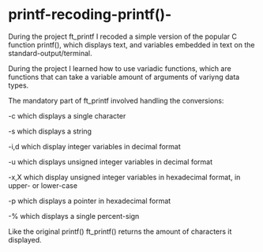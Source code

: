 # printf-recoding-printf()-

During the project ft_printf I recoded a simple version of the popular C function printf(), which
displays text, and variables embedded in text on the standard-output/terminal.

During the project I learned how to use variadic functions, which are functions that can take a variable
amount of arguments of variyng data types.

The mandatory part of ft_printf involved handling the conversions:

-c   which displays a single character

-s   which displays a string

-i,d which display integer variables in decimal format

-u   which displays unsigned integer variables in decimal format

-x,X which display unsigned integer variables in hexadecimal format, in upper- or lower-case

-p   which displays a pointer in hexadecimal format

-%   which displays a single percent-sign

Like the original printf() ft_printf() returns the amount of characters it displayed.
